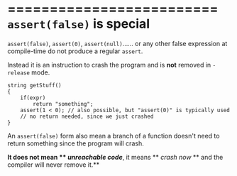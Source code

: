 =========================
`assert(false)` is special
==========================

`assert(false)`, `assert(0)`, `assert(null)`…… or any other false expression at compile-time do not produce a regular `assert`.

Instead it is an instruction to crash the program and is **not** removed in `-release` mode.


    string getStuff()
    {
        if(expr)
            return "something";
        assert(1 < 0); // also possible, but "assert(0)" is typically used
        // no return needed, since we just crashed
    }


An `assert(false)` form also mean a branch of a function doesn't need to return something since the program will crash.


**It does not mean ** _unreachable code_**, it means ** _crash now_ ** and the compiler will never remove it.**

